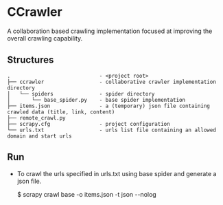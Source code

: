 CCrawler
========

A collaboration based crawling implementation focused at improving the overall crawling capability.

Structures
--------
    .                             - <project root>
    ├── ccrawler                  - collaborative crawler implementation directory
    │   └── spiders               - spider directory
    │       └── base_spider.py    - base spider implementation
    ├── items.json                - a (temporary) json file containing crawled data (title, link, content)
    ├── remote_crawl.py
    ├── scrapy.cfg                - project configuration 
    └── urls.txt                  - urls list file containing an allowed domain and start urls


Run
--------
* To crawl the urls specified in urls.txt using base spider and generate a json file.

    $ scrapy crawl base -o items.json -t json --nolog
